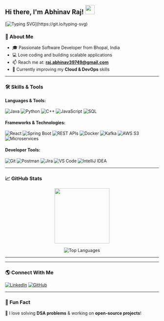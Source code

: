 ## Hi there, I'm Abhinav Raj! <img src="https://media.giphy.com/media/hvRJCLFzcasrR4ia7z/giphy.gif" width="30px">

[![Typing SVG](https://readme-typing-svg.herokuapp.com?font=Fira+Code&weight=600&size=22&duration=3000&pause=1000&color=F73E12&width=500&lines=Welcome+to+my+GitHub!;Java+%7C+Python+%7C+C%2B%2B+%7C+JavaScript;React+%7C+Spring+Boot+%7C+AWS+S3;Always+learning+new+technologies!)](https://git.io/typing-svg)

  

### 🚀 About Me

- 🎓 Passionate Software Developer from Bhopal, India   
- 💻 Love coding and building scalable applications  
- 📫 Reach me at: **raj.abhinav39749@gmail.com**  
- 🌱 Currently improving my **Cloud & DevOps** skills  

---

### 🛠️ Skills & Tools

#### Languages & Tools:
![Java](https://img.shields.io/badge/Java-%23ED8B00.svg?style=for-the-badge&logo=openjdk&logoColor=white)
![Python](https://img.shields.io/badge/Python-3670A0?style=for-the-badge&logo=python&logoColor=ffdd54)
![C++](https://img.shields.io/badge/C++-%2300599C.svg?style=for-the-badge&logo=c%2B%2B&logoColor=white)
![JavaScript](https://img.shields.io/badge/JavaScript-F7DF1E?style=for-the-badge&logo=javascript&logoColor=black)
![SQL](https://img.shields.io/badge/SQL-%23007ACC.svg?style=for-the-badge&logo=amazon-dynamodb&logoColor=white)

#### Frameworks & Technologies:
![React](https://img.shields.io/badge/React-%2320232a.svg?style=for-the-badge&logo=react&logoColor=%2361DAFB)
![Spring Boot](https://img.shields.io/badge/Spring%20Boot-6DB33F?style=for-the-badge&logo=spring&logoColor=white)
![REST APIs](https://img.shields.io/badge/REST-APIs-blue?style=for-the-badge)
![Docker](https://img.shields.io/badge/Docker-%230db7ed.svg?style=for-the-badge&logo=docker&logoColor=white)
![Kafka](https://img.shields.io/badge/Kafka-231F20?style=for-the-badge&logo=apache-kafka&logoColor=white)
![AWS S3](https://img.shields.io/badge/AWS%20S3-FF9900?style=for-the-badge&logo=amazonaws&logoColor=white)
![Microservices](https://img.shields.io/badge/Microservices-%2300C853.svg?style=for-the-badge&logo=microservices&logoColor=white)

#### Developer Tools:
![Git](https://img.shields.io/badge/Git-%23F05033.svg?style=for-the-badge&logo=git&logoColor=white)
![Postman](https://img.shields.io/badge/Postman-FF6C37?style=for-the-badge&logo=postman&logoColor=white)
![Jira](https://img.shields.io/badge/Jira-0052CC?style=for-the-badge&logo=jira&logoColor=white)
![VS Code](https://img.shields.io/badge/VS%20Code-007ACC?style=for-the-badge&logo=visual-studio-code&logoColor=white)
![IntelliJ IDEA](https://img.shields.io/badge/IntelliJ%20IDEA-000000.svg?style=for-the-badge&logo=intellij-idea&logoColor=white)

---

### 📈 GitHub Stats

<div align="center">
  <img height="180em" src="https://github-readme-stats.vercel.app/api?username=raj60221023&show_icons=true&theme=radical" />
<!--   <img height="180em" src="https://github-readme-streak-stats.herokuapp.com/?user=raj60221023&theme=radical" /> -->
   
![Top Languages](https://github-readme-stats.vercel.app/api/top-langs/?username=raj60221023&layout=compact)
  

---
</div>

---

### 🌎 Connect With Me

[![LinkedIn](https://img.shields.io/badge/LinkedIn-%230077B5.svg?style=for-the-badge&logo=linkedin&logoColor=white)](https://www.linkedin.com/in/abhinav-raj-aa5065233/)
[![GitHub](https://img.shields.io/badge/GitHub-%2312100E.svg?style=for-the-badge&logo=github&logoColor=white)](https://github.com/raj60221023)

---

### 🎯 Fun Fact
🧐 I love solving **DSA problems** & working on **open-source projects**!
